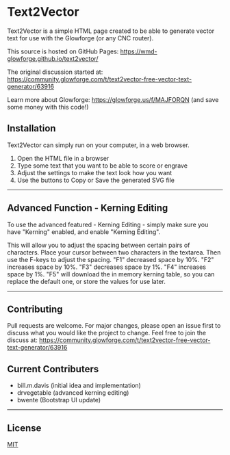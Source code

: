 # Text2Vector

Text2Vector is a simple HTML page created to be able to generate vector text for use with the Glowforge (or any CNC router).

This source is hosted on GitHub Pages: https://wmd-glowforge.github.io/text2vector/ 

The original discussion started at: https://community.glowforge.com/t/text2vector-free-vector-text-generator/63916

Learn more about Glowforge: https://glowforge.us/f/MAJFORQN (and save some money with this code!)

## Installation

Text2Vector can simply run on your computer, in a web browser.

1. Open the HTML file in a browser
2. Type some text that you want to be able to score or engrave
3. Adjust the settings to make the text look how you want
4. Use the buttons to Copy or Save the generated SVG file

---

## Advanced Function - Kerning Editing

To use the advanced featured - Kerning Editing - simply make sure you have "Kerning" enabled, and enable "Kerning Editing".

This will allow you to adjust the spacing between certain pairs of characters.  Place your cursor between two characters in the textarea.  Then use the F-keys to adjust the spacing.  "F1" decreased space by 10%. "F2" increases space by 10%. "F3" decreases space by 1%. "F4" increases space by 1%.  "F5" will download the in memory kerning table, so you can replace the default one, or store the values for use later.

---

## Contributing

Pull requests are welcome. For major changes, please open an issue first to discuss what you would like the project to change.  Feel free to join the discuss at: https://community.glowforge.com/t/text2vector-free-vector-text-generator/63916

## Current Contributers
* bill.m.davis (initial idea and implementation)
* drvegetable (advanced kerning editing)
* bwente (Bootstrap UI update)

---

## License
[MIT](https://choosealicense.com/licenses/mit/)
